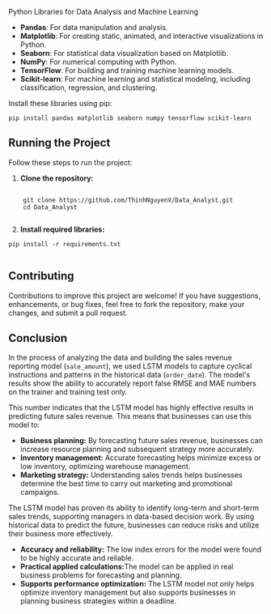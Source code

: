 <!DOCTYPE html>
<html lang="en">
  <head>
    <meta charset="UTF-8">
    <meta name="viewport" content="width=device-width, initial-scale=1.0">
  </head>
  <body>
    <p>Python Libraries for Data Analysis and Machine Learning</p>
    <ul>
        <li><strong>Pandas</strong>: For data manipulation and analysis.</li>
        <li><strong>Matplotlib</strong>: For creating static, animated, and interactive visualizations in Python.</li>
        <li><strong>Seaborn</strong>: For statistical data visualization based on Matplotlib.</li>
        <li><strong>NumPy</strong>: For numerical computing with Python.</li>
        <li><strong>TensorFlow</strong>: For building and training machine learning models.</li>
        <li><strong>Scikit-learn</strong>: For machine learning and statistical modeling, including classification, regression, and clustering.</li>
    </ul>
    <p>Install these libraries using pip:</p>
    <pre><code>pip install pandas matplotlib seaborn numpy tensorflow scikit-learn</code></pre>
    <h2>Running the Project</h2>
    <p>Follow these steps to run the project:</p>
    <ol>
        <li><strong>Clone the repository:</strong></li>
    </ol>
    <pre><code>
    git clone https://github.com/ThinhNguyenV/Data_Analyst.git
    cd Data_Analyst
    </code></pre>
    <ol start="2">
        <li><strong>Install required libraries:</strong></li>
    </ol>
    <pre><code>pip install -r requirements.txt
    </code></pre>
    <h2>Contributing</h2>
    <p>Contributions to improve this project are welcome! If you have suggestions, enhancements, or bug fixes, feel free to fork the repository, make your changes, and submit a pull request.
    </p>
    <h2>Conclusion</h2>
    <p>In the process of analyzing the data and building the sales revenue reporting model (<code>sale_amount</code>), we used LSTM models to capture cyclical instructions and patterns in the historical data (<code>order_date</code>). The model's results show the ability to accurately report false RMSE and MAE numbers on the trainer and training test only.</p>
    <p>This number indicates that the LSTM model has highly effective results in predicting future sales revenue. This means that businesses can use this model to:</p>
    <ul>
      <li>
        <strong>Business planning:</strong> By forecasting future sales revenue, businesses can increase resource planning and subsequent strategy more accurately.</strong> 
      </li>
      <li>
        <strong>Inventory management:</strong> Accurate forecasting helps minimize excess or low inventory, optimizing warehouse management.
      </li>
      <li>
        <strong>Marketing strategy:</strong> Understanding sales trends helps businesses determine the best time to carry out marketing and promotional campaigns.
      </li>
    </ul>
    <p>The LSTM model has proven its ability to identify long-term and short-term sales trends, supporting managers in data-based decision work. By using historical data to predict the future, businesses can reduce risks and utilize their business more effectively.</p>
    <ul>
      <li>
        <strong>Accuracy and reliability:</strong> The low index errors for the model were found to be highly accurate and reliable.
      </li>
      <li>
        <strong>Practical applied calculations:</strong>The model can be applied in real business problems for forecasting and planning.
      </li>
      <li>
        <strong>Supports performance optimization:</strong> The LSTM model not only helps optimize inventory management but also supports businesses in planning business strategies within a deadline. 
      </li>
    </ul>
  </body>
</html>
